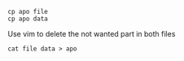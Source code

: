     cp apo file
    cp apo data

Use vim to delete the not wanted part in both files

    cat file data > apo
